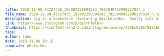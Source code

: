 ```yaml
---
title: 2018-11-08_43227430_195002258094383_7823040452990337024_n
file_name: 2018-11-08_43227430_195002258094383_7823040452990337024_n.jpg
description: Gig in a bookstore (featuring @mickeleaks). Really nice atmosphere for some live music!
link: https://www.instagram.com/p/Bp7rFTmlkvn
thumbnail: https://scontent-arn2-2.cdninstagram.com/vp/429bc058b7987160d0adc86098d70ea7/5CC9C0E5/t51.2885-15/e35/s240x240/43227430_195002258094383_7823040452990337024_n.jpg?_nc_ht=scontent-arn2-2.cdninstagram.com&ig_cache_key=MTkwODMwODM0Nzc2NzM3Njg3MQ%3D%3D.2
tags: 
author: luke
date: 2018-11-08 20:15
template: photo.hbs
---
```

